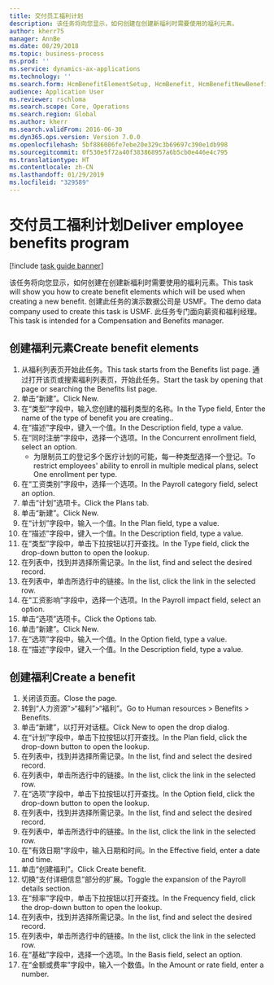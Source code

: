 ```yaml
---
title: 交付员工福利计划
description: 该任务将向您显示，如何创建在创建新福利时需要使用的福利元素。
author: kherr75
manager: AnnBe
ms.date: 08/29/2018
ms.topic: business-process
ms.prod: ''
ms.service: dynamics-ax-applications
ms.technology: ''
ms.search.form: HcmBenefitElementSetup, HcmBenefit, HcmBenefitNewBenefit, HcmBenefitPlanLookup
audience: Application User
ms.reviewer: rschloma
ms.search.scope: Core, Operations
ms.search.region: Global
ms.author: kherr
ms.search.validFrom: 2016-06-30
ms.dyn365.ops.version: Version 7.0.0
ms.openlocfilehash: 5bf886086fe7ebe20e329c3b69697c390e1db998
ms.sourcegitcommit: 0f530e5f72a40f383868957a6b5cb0e446e4c795
ms.translationtype: HT
ms.contentlocale: zh-CN
ms.lasthandoff: 01/29/2019
ms.locfileid: "329589"
---
```

# <a name="deliver-employee-benefits-program"></a><span data-ttu-id="32ecc-103">交付员工福利计划</span><span class="sxs-lookup"><span data-stu-id="32ecc-103">Deliver employee benefits program</span></span>

[!include [task guide banner](../../includes/task-guide-banner.md)]

<span data-ttu-id="32ecc-104">该任务将向您显示，如何创建在创建新福利时需要使用的福利元素。</span><span class="sxs-lookup"><span data-stu-id="32ecc-104">This task will show you how to create benefit elements which will be used when creating a new benefit.</span></span> <span data-ttu-id="32ecc-105">创建此任务的演示数据公司是 USMF。</span><span class="sxs-lookup"><span data-stu-id="32ecc-105">The demo data company used to create this task is USMF.</span></span> <span data-ttu-id="32ecc-106">此任务专门面向薪资和福利经理。</span><span class="sxs-lookup"><span data-stu-id="32ecc-106">This task is intended for a Compensation and Benefits manager.</span></span>


## <a name="create-benefit-elements"></a><span data-ttu-id="32ecc-107">创建福利元素</span><span class="sxs-lookup"><span data-stu-id="32ecc-107">Create benefit elements</span></span>
1. <span data-ttu-id="32ecc-108">从福利列表页开始此任务。</span><span class="sxs-lookup"><span data-stu-id="32ecc-108">This task starts from the Benefits list page.</span></span> <span data-ttu-id="32ecc-109">通过打开该页或搜索福利列表页，开始此任务。</span><span class="sxs-lookup"><span data-stu-id="32ecc-109">Start the task by opening that page or searching the Benefits list page.</span></span>
2. <span data-ttu-id="32ecc-110">单击“新建”。</span><span class="sxs-lookup"><span data-stu-id="32ecc-110">Click New.</span></span>
3. <span data-ttu-id="32ecc-111">在“类型”字段中，输入您创建的福利类型的名称。</span><span class="sxs-lookup"><span data-stu-id="32ecc-111">In the Type field, Enter the name of the type of benefit you are creating..</span></span>
4. <span data-ttu-id="32ecc-112">在“描述”字段中，键入一个值。</span><span class="sxs-lookup"><span data-stu-id="32ecc-112">In the Description field, type a value.</span></span>
5. <span data-ttu-id="32ecc-113">在“同时注册”字段中，选择一个选项。</span><span class="sxs-lookup"><span data-stu-id="32ecc-113">In the Concurrent enrollment field, select an option.</span></span>
    * <span data-ttu-id="32ecc-114">为限制员工的登记多个医疗计划的可能，每一种类型选择一个登记。</span><span class="sxs-lookup"><span data-stu-id="32ecc-114">To restrict employees' ability to enroll in multiple medical plans, select One enrollment per type.</span></span>  
6. <span data-ttu-id="32ecc-115">在“工资类别”字段中，选择一个选项。</span><span class="sxs-lookup"><span data-stu-id="32ecc-115">In the Payroll category field, select an option.</span></span>
7. <span data-ttu-id="32ecc-116">单击“计划”选项卡。</span><span class="sxs-lookup"><span data-stu-id="32ecc-116">Click the Plans tab.</span></span>
8. <span data-ttu-id="32ecc-117">单击“新建”。</span><span class="sxs-lookup"><span data-stu-id="32ecc-117">Click New.</span></span>
9. <span data-ttu-id="32ecc-118">在“计划”字段中，输入一个值。</span><span class="sxs-lookup"><span data-stu-id="32ecc-118">In the Plan field, type a value.</span></span>
10. <span data-ttu-id="32ecc-119">在“描述”字段中，键入一个值。</span><span class="sxs-lookup"><span data-stu-id="32ecc-119">In the Description field, type a value.</span></span>
11. <span data-ttu-id="32ecc-120">在“类型”字段中，单击下拉按钮以打开查找。</span><span class="sxs-lookup"><span data-stu-id="32ecc-120">In the Type field, click the drop-down button to open the lookup.</span></span>
12. <span data-ttu-id="32ecc-121">在列表中，找到并选择所需记录。</span><span class="sxs-lookup"><span data-stu-id="32ecc-121">In the list, find and select the desired record.</span></span>
13. <span data-ttu-id="32ecc-122">在列表中，单击所选行中的链接。</span><span class="sxs-lookup"><span data-stu-id="32ecc-122">In the list, click the link in the selected row.</span></span>
14. <span data-ttu-id="32ecc-123">在“工资影响”字段中，选择一个选项。</span><span class="sxs-lookup"><span data-stu-id="32ecc-123">In the Payroll impact field, select an option.</span></span>
15. <span data-ttu-id="32ecc-124">单击“选项”选项卡。</span><span class="sxs-lookup"><span data-stu-id="32ecc-124">Click the Options tab.</span></span>
16. <span data-ttu-id="32ecc-125">单击“新建”。</span><span class="sxs-lookup"><span data-stu-id="32ecc-125">Click New.</span></span>
17. <span data-ttu-id="32ecc-126">在“选项”字段中，输入一个值。</span><span class="sxs-lookup"><span data-stu-id="32ecc-126">In the Option field, type a value.</span></span>
18. <span data-ttu-id="32ecc-127">在“描述”字段中，键入一个值。</span><span class="sxs-lookup"><span data-stu-id="32ecc-127">In the Description field, type a value.</span></span>

## <a name="create-a-benefit"></a><span data-ttu-id="32ecc-128">创建福利</span><span class="sxs-lookup"><span data-stu-id="32ecc-128">Create a benefit</span></span>
1. <span data-ttu-id="32ecc-129">关闭该页面。</span><span class="sxs-lookup"><span data-stu-id="32ecc-129">Close the page.</span></span>
2. <span data-ttu-id="32ecc-130">转到“人力资源”>“福利”>“福利”。</span><span class="sxs-lookup"><span data-stu-id="32ecc-130">Go to Human resources > Benefits > Benefits.</span></span>
3. <span data-ttu-id="32ecc-131">单击“新建”，以打开对话框。</span><span class="sxs-lookup"><span data-stu-id="32ecc-131">Click New to open the drop dialog.</span></span>
4. <span data-ttu-id="32ecc-132">在“计划”字段中，单击下拉按钮以打开查找。</span><span class="sxs-lookup"><span data-stu-id="32ecc-132">In the Plan field, click the drop-down button to open the lookup.</span></span>
5. <span data-ttu-id="32ecc-133">在列表中，找到并选择所需记录。</span><span class="sxs-lookup"><span data-stu-id="32ecc-133">In the list, find and select the desired record.</span></span>
6. <span data-ttu-id="32ecc-134">在列表中，单击所选行中的链接。</span><span class="sxs-lookup"><span data-stu-id="32ecc-134">In the list, click the link in the selected row.</span></span>
7. <span data-ttu-id="32ecc-135">在“选项”字段中，单击下拉按钮以打开查找。</span><span class="sxs-lookup"><span data-stu-id="32ecc-135">In the Option field, click the drop-down button to open the lookup.</span></span>
8. <span data-ttu-id="32ecc-136">在列表中，找到并选择所需记录。</span><span class="sxs-lookup"><span data-stu-id="32ecc-136">In the list, find and select the desired record.</span></span>
9. <span data-ttu-id="32ecc-137">在列表中，单击所选行中的链接。</span><span class="sxs-lookup"><span data-stu-id="32ecc-137">In the list, click the link in the selected row.</span></span>
10. <span data-ttu-id="32ecc-138">在"有效日期"字段中，输入日期和时间。</span><span class="sxs-lookup"><span data-stu-id="32ecc-138">In the Effective field, enter a date and time.</span></span>
11. <span data-ttu-id="32ecc-139">单击“创建福利”。</span><span class="sxs-lookup"><span data-stu-id="32ecc-139">Click Create benefit.</span></span>
12. <span data-ttu-id="32ecc-140">切换“支付详细信息”部分的扩展。</span><span class="sxs-lookup"><span data-stu-id="32ecc-140">Toggle the expansion of the Payroll details section.</span></span>
13. <span data-ttu-id="32ecc-141">在“频率”字段中，单击下拉按钮以打开查找。</span><span class="sxs-lookup"><span data-stu-id="32ecc-141">In the Frequency field, click the drop-down button to open the lookup.</span></span>
14. <span data-ttu-id="32ecc-142">在列表中，找到并选择所需记录。</span><span class="sxs-lookup"><span data-stu-id="32ecc-142">In the list, find and select the desired record.</span></span>
15. <span data-ttu-id="32ecc-143">在列表中，单击所选行中的链接。</span><span class="sxs-lookup"><span data-stu-id="32ecc-143">In the list, click the link in the selected row.</span></span>
16. <span data-ttu-id="32ecc-144">在“基础”字段中，选择一个选项。</span><span class="sxs-lookup"><span data-stu-id="32ecc-144">In the Basis field, select an option.</span></span>
17. <span data-ttu-id="32ecc-145">在“金额或费率”字段中，输入一个数值。</span><span class="sxs-lookup"><span data-stu-id="32ecc-145">In the Amount or rate field, enter a number.</span></span>


